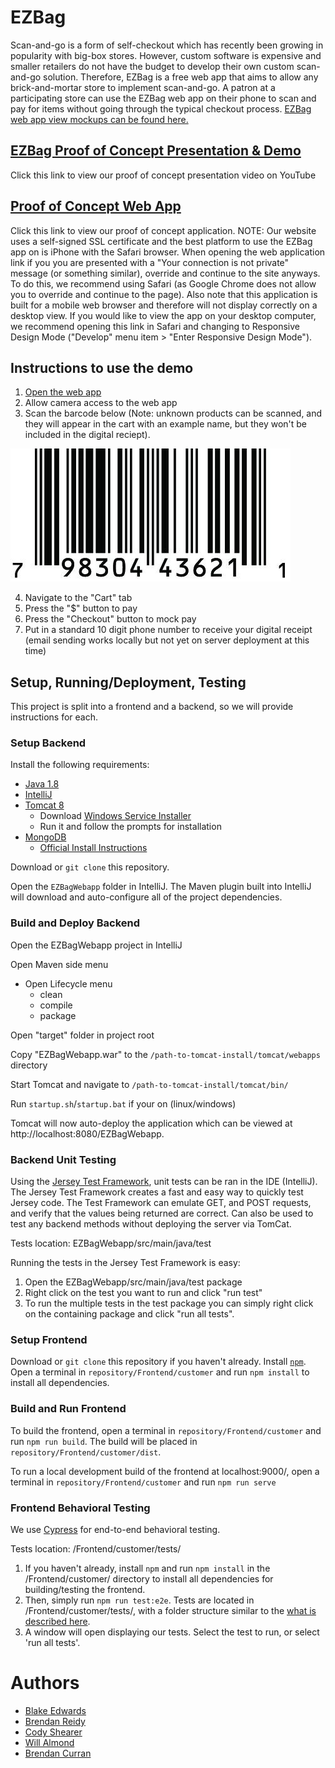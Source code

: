 # EZBag

Scan-and-go is a form of self-checkout which has recently been growing in popularity with big-box stores. 
However, custom software is expensive and smaller retailers do not have the budget to develop their own custom scan-and-go solution.
Therefore, EZBag is a free web app that aims to allow any brick-and-mortar store to implement scan-and-go. 
A patron at a participating store can use the EZBag web app on their phone to scan and pay for items without going through the typical checkout process.
[EZBag web app view mockups can be found here.](https://github.com/SCCapstone/EZBag/wiki/Requirements)


## [EZBag Proof of Concept Presentation & Demo](https://youtu.be/l9hTREqO-ws)
Click this link to view our proof of concept presentation video on YouTube

## [Proof of Concept Web App](https://blakeedwards.me:8443/EZBagWebapp/#/)
Click this link to view our proof of concept application. NOTE: Our website uses a self-signed SSL certificate and the best platform to use the EZBag app on is iPhone with the Safari browser. When opening the web application link if you you are presented with a "Your connection is not private" message (or something similar), override and continue to the site anyways. To do this, we recommend using Safari (as Google Chrome does not allow you to override and continue to the page). Also note that this application is built for a mobile web browser and therefore will not display correctly on a desktop view. If you would like to view the app on your desktop computer, we recommend opening this link in Safari and changing to Responsive Design Mode ("Develop" menu item > "Enter Responsive Design Mode").

## Instructions to use the demo
1. [Open the web app](https://blakeedwards.me:8443/EZBagWebapp/#/)
2. Allow camera access to the web app
3. Scan the barcode below (Note: unknown products can be scanned, and they will appear in the cart with an example name, but they won't be included in the digital reciept).

  ![](https://github.com/SCCapstone/EZBag/blob/master/readme/barcode_example.jpg)

4. Navigate to the "Cart" tab
5. Press the "$" button to pay
6. Press the "Checkout" button to mock pay
7. Put in a standard 10 digit phone number to receive your digital receipt (email sending works locally but not yet on server deployment at this time)


## Setup, Running/Deployment, Testing
This project is split into a frontend and a backend, so we will provide instructions for each.

### Setup Backend

Install the following requirements:
* [Java 1.8](https://www.oracle.com/java/technologies/javase-downloads.html)
* [IntelliJ](https://www.jetbrains.com/idea/download/#section=windows)
* [Tomcat 8](https://tomcat.apache.org/)
    * Download [Windows Service Installer](https://tomcat.apache.org/download-80.cgi)
    * Run it and follow the prompts for installation
* [MongoDB](https://www.mongodb.com/)
    * [Official Install Instructions](https://docs.mongodb.com/manual/tutorial/install-mongodb-on-windows/)

Download or `git clone` this repository.

Open the `EZBagWebapp` folder in IntelliJ. The Maven plugin built into IntelliJ will download and auto-configure all of the project dependencies.

### Build and Deploy Backend
Open the EZBagWebapp project in IntelliJ

Open Maven side menu

- Open Lifecycle menu
    - clean
    - compile
    - package

Open "target" folder in project root

Copy "EZBagWebapp.war" to the ```/path-to-tomcat-install/tomcat/webapps``` directory

Start Tomcat and navigate to `/path-to-tomcat-install/tomcat/bin/`

Run `startup.sh`/`startup.bat` if your on (linux/windows)

Tomcat will now auto-deploy the application which can be viewed at http://localhost:8080/EZBagWebapp.

### Backend Unit Testing
Using the [Jersey Test Framework](https://www.baeldung.com/jersey-test), unit tests can be ran in the IDE (IntelliJ). The Jersey Test Framework creates a fast and easy way to quickly test Jersey code. The Test Framework can emulate GET, and POST requests, and verify that the values being returned are correct. Can also be used to test any backend methods without deploying the server via TomCat.

Tests location: EZBagWebapp/src/main/java/test

Running the tests in the Jersey Test Framework is easy:
1. Open the EZBagWebapp/src/main/java/test package 
2. Right click on the test you want to run and click "run test"
3. To run the multiple tests in the test package you can simply right click on the containing package and click "run all tests".

### Setup Frontend
Download or `git clone` this repository if you haven't already.
Install [`npm`](https://www.npmjs.com/get-npm).
Open a terminal in `repository/Frontend/customer` and run `npm install` to install all dependencies.

### Build and Run Frontend
To build the frontend, open a terminal in `repository/Frontend/customer` and run `npm run build`. The build will be placed in `repository/Frontend/customer/dist`.

To run a local development build of the frontend at localhost:9000/, open a terminal in `repository/Frontend/customer` and run `npm run serve` 

### Frontend Behavioral Testing
We use [Cypress](https://www.cypress.io/) for end-to-end behavioral testing. 

Tests location: /Frontend/customer/tests/

1. If you haven't already, install `npm` and run `npm install` in the /Frontend/customer/ directory to install all dependencies for building/testing the frontend.
2. Then, simply run `npm run test:e2e`. Tests are located in /Frontend/customer/tests/, with a folder structure similar to the [what is described here](https://docs.cypress.io/guides/core-concepts/writing-and-organizing-tests.html#Folder-Structure).
3. A window will open displaying our tests. Select the test to run, or select 'run all tests'.


# Authors
- [Blake Edwards](mailto:blakete@email.sc.edu)
- [Brendan Reidy](mailto:bcreidy@email.sc.edu)
- [Cody Shearer](mailto:shearerc@email.sc.edu)
- [Will Almond](mailto:cwalmond@email.sc.edu)
- [Brendan Curran](mailto:bcurran@email.sc.edu)
